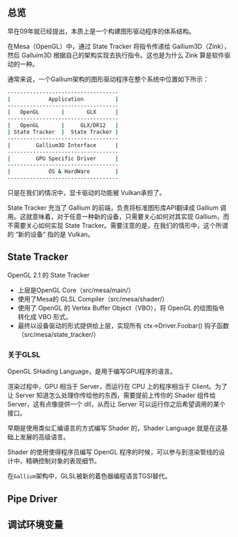 ## 总览
早在09年就已经提出，本质上是一个构建图形驱动程序的体系结构。

在Mesa（OpenGL）中，通过 State Tracker 将指令传递给 Gallium3D（Zink），然后 Galluim3D 根据自己的架构实现去执行指令。这也是为什么 Zink 算是软件驱动的一种。

通常来说，一个Gallium架构的图形驱动程序在整个系统中位置如下所示：

```bash
-----------------------------------
|            Application          |
-----------------------------------
|   OpenGL       |       GLX      |
-----------------------------------
|   OpenGL       |     GLX/DR12   |
| State Tracker  |  State Tracker |
-----------------------------------
|        Gallium3D Interface      |
-----------------------------------
|        GPU Specific Driver      |
-----------------------------------
|            OS & HardWare        |
-----------------------------------
```

只是在我们的情况中，显卡驱动的功能被 Vulkan承担了。

State Tracker 充当了 Gallium 的前端，负责将标准图形库API翻译成 Gallium 调用。这就意味着，对于任意一种新的设备，只需要关心如何对其实现 Gallium，而不需要关心如何实现 State Tracker。需要注意的是，在我们的情形中，这个所谓的 “新的设备” 指的是 Vulkan。


## State Tracker
OpenGL 2.1 的 State Tracker
- 上层是OpenGL Core（src/mesa/main/）
- 使用了Mesa的 GLSL Compiler（src/mesa/shader/）
- 使用了 OpenGL 的 Vertex Buffer Object（VBO），将 OpenGL 的绘图指令转化成 VBO 形式。
- 最终以设备驱动的形式提供给上层，实现所有 ctx->Driver.Foobar() 钩子函数（src/mesa/state_tracker/）

### 关于GLSL
OpenGL SHading Language，是用于编写GPU程序的语言。

渲染过程中，GPU 相当于 Server，而运行在 CPU 上的程序相当于 Client。为了让 Server 知道怎么处理你传给他的东西，需要提前上传你的 Shader 组件给 Server，这有点像提供一个 dll，从而让 Server 可以运行你之后希望调用的某个接口。

早期是使用类似汇编语言的方式编写 Shader 的，Shader Language 就是在这基础上发展的高级语言。

Shader 的使用使得程序员编写 OpenGL 程序的时候，可以参与到渲染管线的设计中，精确控制对象的表现细节。

在`Gallium`架构中，GLSL被新的着色器编程语言TGSI替代。

## Pipe Driver

## 调试环境变量
